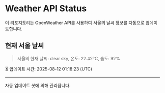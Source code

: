 
# Weather API Status

이 리포지토리는 OpenWeather API를 사용하여 서울의 날씨 정보를 자동으로 업데이트합니다.

## 현재 서울 날씨
> 서울의 현재 날씨: clear sky, 온도: 22.42°C, 습도: 92%

⏳ 업데이트 시간: 2025-08-12 01:18:23 (UTC)

---
자동 업데이트 봇에 의해 관리됩니다.
